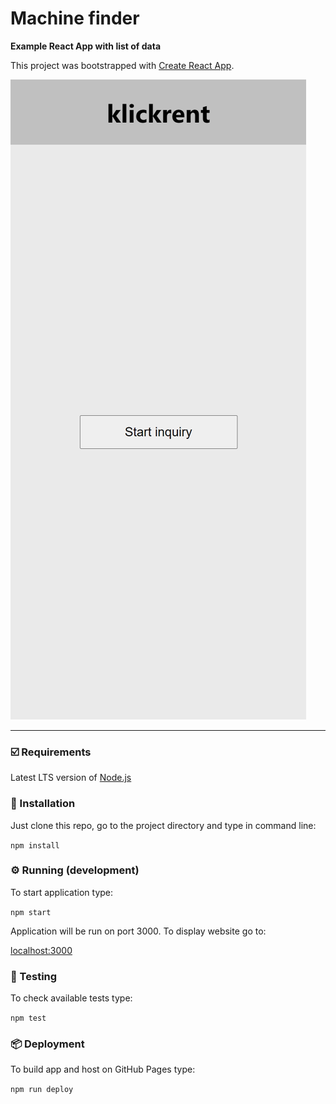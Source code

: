 # Machine finder

**Example React App with list of data**

This project was bootstrapped with [Create React App](https://github.com/facebook/create-react-app).

![screenshot.png](screenshot.png)

---

### ☑️ Requirements

Latest LTS version of [Node.js](https://nodejs.org)

### 🔨 Installation

Just clone this repo, go to the project directory and type in command line:

`npm install`

### ⚙️ Running (development)

To start application type:

`npm start`

Application will be run on port 3000. To display website go to:

[localhost:3000](localhost:3000)

### 🧪 Testing

To check available tests type:

`npm test`

### 📦 Deployment

To build app and host on GitHub Pages type:

`npm run deploy`

